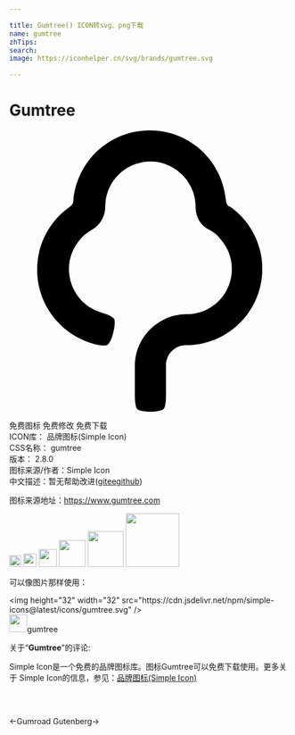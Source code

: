 ```yaml
---

title: Gumtree() ICON转svg、png下载
name: gumtree
zhTips: 
search: 
image: https://iconhelper.cn/svg/brands/gumtree.svg

---
```


# Gumtree  <small style="font-size: 60%;font-weight: 100"></small>

<div id="svg" class="svg-wrap">
<svg role="img" viewBox="0 0 24 24" xmlns="http://www.w3.org/2000/svg"><title>Gumtree icon</title><path d="M18.829 6.52c-.189-.127-.315-.315-.315-.57C18.198 2.596 15.412 0 11.994 0s-6.203 2.594-6.52 5.949c0 .255-.126.442-.314.57-1.711 1.202-2.785 3.165-2.785 5.378 0 3.038 2.087 5.573 4.872 6.331.507.127.95.189 1.14.061.379-.188.76-1.832.57-2.213-.128-.189-.57-.379-1.014-.506-1.646-.443-2.848-1.961-2.848-3.732 0-1.015.379-1.9 1.014-2.6.252-.315.63-.567.948-.757.696-.38 1.14-1.142 1.14-1.964 0-.45.063-.826.189-1.201.506-1.532 1.961-2.659 3.67-2.659 1.711 0 3.166 1.127 3.672 2.659.126.375.189.751.189 1.201 0 .812.381 1.578 1.142 1.953.379.18.694.436.946.752.634.69 1.014 1.576 1.014 2.598 0 2.148-1.709 3.861-3.86 3.861-2.468 0-4.431 2.013-4.431 4.416v2.523c0 .496.064 1.006.19 1.142.315.316 1.962.316 2.278 0 .136-.136.195-.631.195-1.142v-2.583c0-.946.766-1.713 1.713-1.713 3.605 0 6.52-2.915 6.52-6.52 0-2.163-1.066-4.116-2.78-5.317l-.015.033z"/></svg>
</div>
<detail full-name='gumtree'></detail>

<div class="detail-page">
<p>
<span><span class="badge-success badge">免费图标</span> <span class="badge-success badge">免费修改</span>  <span class="badge-success badge">免费下载</span> </span>
<br/>
<span>
ICON库：
<span class="badge-secondary badge">品牌图标(Simple Icon)</span> 
</span>
<br/>
<span>
CSS名称：
<span class="badge-secondary badge">gumtree</span> 
</span>

<br/>
<span>
版本：
<span class="badge-secondary badge">2.8.0</span> 
</span>
<br/>
<span>图标来源/作者：<span class="badge-light badge">Simple Icon</span></span> 
<br/>
<span class="zh-detail">中文描述：暂无<span class="help-link"><span>帮助改进</span>(<a href="https://gitee.com/liuwave/icon-helper/edit/master/json/brands/gumtree.json" target="_blank" rel="noopener noreferrer">gitee</a><a href="https://github.com/liuwave/icon-helper/edit/master/json/brands/gumtree.json" target="_blank" rel="noopener noreferrer">github</a></span>)</span><br/>
</p>
</div><div class="description description alert alert-light"><p>图标来源地址：<a href="https://www.gumtree.com" target="_blank" rel="noopener noreferrer">https://www.gumtree.com</a></p></div>
<div class="alert alert-dark">
<img height="21" width="21" src="https://cdn.jsdelivr.net/npm/simple-icons@latest/icons/gumtree.svg" />
<img height="24" width="24" src="https://cdn.jsdelivr.net/npm/simple-icons@latest/icons/gumtree.svg" />
<img height="32" width="32" src="https://cdn.jsdelivr.net/npm/simple-icons@latest/icons/gumtree.svg" />
<img height="48" width="48" src="https://cdn.jsdelivr.net/npm/simple-icons@latest/icons/gumtree.svg" />
<img height="64" width="64" src="https://cdn.jsdelivr.net/npm/simple-icons@latest/icons/gumtree.svg" />
<img height="96" width="96" src="https://cdn.jsdelivr.net/npm/simple-icons@latest/icons/gumtree.svg" />

</div>
<div>
  <p>可以像图片那样使用：    
  </p>
  <div class="alert alert-primary" style="font-size: 14px">
    &lt;img height="32" width="32" src="https://cdn.jsdelivr.net/npm/simple-icons@latest/icons/gumtree.svg" /&gt;
    <copy-btn content='<img height="32" width="32" src="https://cdn.jsdelivr.net/npm/simple-icons@latest/icons/gumtree.svg" />'></copy-btn>
  </div>
  <div class="alert alert-secondary">
    <img height="32" width="32" src="https://cdn.jsdelivr.net/npm/simple-icons@latest/icons/gumtree.svg" />gumtree
    <copy-btn content="gumtree" btn-title="复制图标名称"></copy-btn>
  </div>
</div>
<div class="icon-detail__container">
<p>关于“<b>Gumtree</b>”的评论:</p>
</div>
<Vssue title="关于“Gumtree”的评论" />
<div><p>Simple Icon是一个免费的品牌图标库。图标Gumtree可以免费下载使用。更多关于  Simple Icon的信息，参见：<a target="_blank" href="https://iconhelper.cn/brands.html">品牌图标(Simple Icon)</a>
</p></div>


<div style="padding:2rem 0 " class="page-nav"><p class="inner"><span class="prev">←<router-link to="/icon/gumroad.html">Gumroad</router-link></span> <span class="next"><router-link to="/icon/gutenberg.html">Gutenberg</router-link>→</span></p></div>
